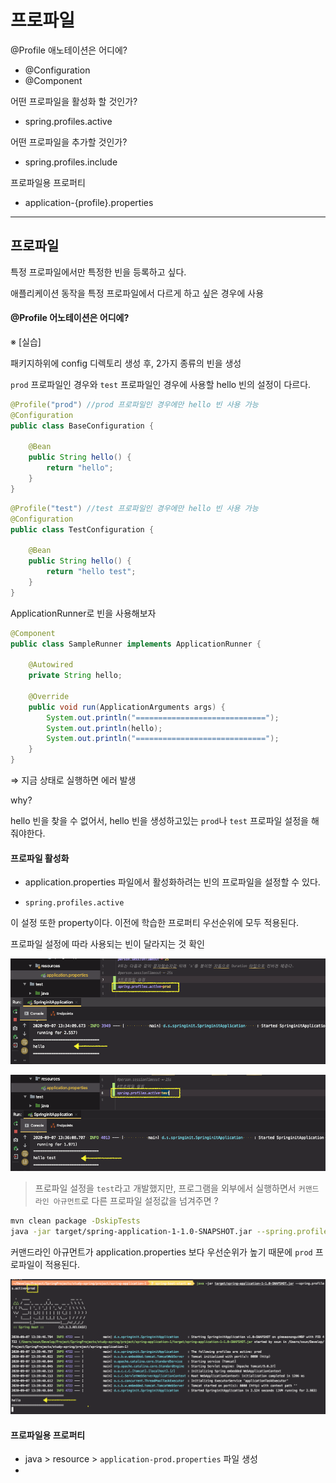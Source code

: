 # 프로파일

@Profile 애노테이션은 어디에? 

* @Configuration
* @Component

어떤 프로파일을 활성화 할 것인가?

* spring.profiles.active

어떤 프로파일을 추가할 것인가?

* spring.profiles.include

프로파일용 프로퍼티

* application-{profile}.properties

---

## 프로파일

특정 프로파일에서만 특정한 빈을 등록하고 싶다.

애플리케이션 동작을 특정 프로파일에서 다르게 하고 싶은 경우에 사용



#### @Profile 어노테이션은 어디에?

※ [실습]

패키지하위에 config 디렉토리 생성 후, 2가지 종류의 빈을 생성

`prod` 프로파일인 경우와 `test` 프로파일인 경우에 사용할 hello 빈의 설정이 다르다.

```java
@Profile("prod") //prod 프로파일인 경우에만 hello 빈 사용 가능
@Configuration
public class BaseConfiguration {

    @Bean
    public String hello() {
        return "hello";
    }
}
```

```java
@Profile("test") //test 프로파일인 경우에만 hello 빈 사용 가능
@Configuration
public class TestConfiguration {

    @Bean
    public String hello() {
        return "hello test";
    }
}
```



ApplicationRunner로 빈을 사용해보자

```java
@Component
public class SampleRunner implements ApplicationRunner {

    @Autowired
    private String hello;

    @Override
    public void run(ApplicationArguments args) {
        System.out.println("=============================");
        System.out.println(hello);
        System.out.println("=============================");
    }
}
```

⇒ 지금 상태로 실행하면 에러 발생

why?

hello 빈을 찾을 수 없어서, hello 빈을 생성하고있는 `prod`나 `test` 프로파일 설정을 해줘야한다.



#### 프로파일 활성화

* application.properties 파일에서 활성화하려는 빈의 프로파일을 설정할 수 있다.

* `spring.profiles.active` 

이 설정 또한 property이다. 이전에 학습한 프로퍼티 우선순위에 모두 적용된다. 



프로파일 설정에 따라 사용되는 빈이 달라지는 것 확인

![image-20200907133555090](images/image-20200907133555090.png)

![image-20200907133638743](images/image-20200907133638743.png)



> 프로파일 설정을 `test`라고 개발했지만, 프로그램을 외부에서 실행하면서 `커맨드 라인 아규먼트`로 다른 프로파일 설정값을 넘겨주면 ?

```sh
mvn clean package -DskipTests
java -jar target/spring-application-1-1.0-SNAPSHOT.jar --spring.profiles.active=prod
```



커맨드라인 아규먼트가 application.properties 보다 우선순위가 높기 때문에 `prod` 프로파일이 적용된다.

![image-20200907134059316](images/image-20200907134059316.png)



#### 프로파일용 프로퍼티

* java > resource > `application-prod.properties` 파일 생성
* 











